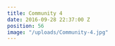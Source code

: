 ```yaml
---
title: Community 4
date: 2016-09-28 22:37:00 Z
position: 56
image: "/uploads/Community-4.jpg"
---
```


